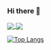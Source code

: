 ### Hi there 👋

<!-- Testing features -->
<a href="https://github.com/rheshav/rheshav">
<img align="center" src="https://github-readme-stats.vercel.app/api?username=rheshav&theme=github_dark&show_icons=true"/>
</a>
<a href="https://github.com/rheshav/rheshav">
<img align="center" src="https://github-readme-stats.vercel.app/api/top-langs/?username=rheshav&layout=compact"/>
</a>

[![Top Langs](https://github-readme-stats.vercel.app/api/top-langs/?username=rheshav&layout=compact)](https://github.com/rheshav/github-readme-stats&theme=github_dark)

<!-- End of testing features -->

<!--
**rheshav/rheshav** is a ✨ _special_ ✨ repository because its `README.md` (this file) appears on your GitHub profile.

Here are some ideas to get you started:

- 🔭 I’m currently working on ...
- 🌱 I’m currently learning ...
- 👯 I’m looking to collaborate on ...
- 🤔 I’m looking for help with ...
- 💬 Ask me about ...
- 📫 How to reach me: ...
- 😄 Pronouns: ...
- ⚡ Fun fact: ...
-->
